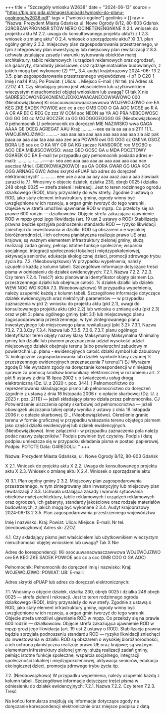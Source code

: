 +++
title = "Szczegóły wniosku W2638"
date = "2024-06-13"
source = "https://bip.brg.gda.pl/images/uploads/wnioski-do-planu-ogolnego/w2638.pdf"
tags = ["wnioski-ogolne"]
geolinks = []
raw = "Nazwa: Prezydent Miasta Gdańska ul. Nowe Ogrody 8/12, 80-803 Gdańsk 22ROBZANPRONNSR STÓW NERO OCINETENENGNKNE X 2.1. wniosek do projektu aktu M 2.2. uwaga do konsultowanego projektu aktu?) z I 2.3. wniosek o zmianę aktu” 0 2.4. wniosek o sporządzenie aktu? XI 3.1. plan ogólny gminy 2 3.2. miejscowy plan zagospodarowania przestrzennego, w tym zintegrowany plan inwestycyjny lub miejscowy plan rewitalizacji 2 8.3. uchwała ustalająca zasady i warunki sytuowania obiektów małej architektury, tablic reklamowych i urządzeń reklamowych oraz ogrodzeń, ich gabaryty, standardy jakościowe, oraz rądzaje:mataiałów budowlanych, z jakich mogą być wykonane (2) ***_ 3.4. audyt krajobrazowy 2024 -06- 13 2 3.5. plan zagospodarowania przestrzennego województwa -/ p? O C2O 1 Imię i naź4 Kraj. Po Powiat: ( Ulica: .. Miejsco E-mail ( Nr tel. (ni Adres sk ZZOZ 4.1. Czy składający pismo jest właścicielem lub użytkownikiem wieczystym nieruchomości objętej wnioskiem lub uwagą? CI tak X nie  SADRESDOWONEGKONIENCJEOKOAWACANECOWIAWOWO 000 (Nieobowiązkowo) Ki osocuuwanacwaaczawwcwa WOJEWÓJZIWO ore EA KEG ZKE SADEK POWIOE acc cc a ccc OMB COO O GA AOC MCSE ao R A A OR AR EE O REG Cz zzz W OOM aoc NEON aa YA AO PRA NEBODWOSC GiG GG GG cc MOJ BOCZEK za GG GGÓGGGEGGGG GE (Nieobowiązkowo) 0 pełnomocnik LI pełnomocnik do doręczeń MIE NAZWISKO wwa GAGA AAAA GE OCEG AGREGAT AAU Kraj: .........--eee ea ia aa aa a si2111 11.1... WMOJEWÓJZtWO: .........- aaa aaa aaa aaa aaa aaa aaa aaa aaa zia aiz pak paaa aa aaa aaa taa aaa aaa zee aca POWAŃ owi GG OGG cz OMINA OSOZ BORA UB sos oc O KA WY OR GA KG zaczac NANSORÓE roo MEOBO o ACO CEA MIBJISCOWOŚO: wasz GEO GOSC GA u MDA POCZTOWY OGAREK GC EA E-mail (w przypadku gdy pełnomocnik posiada adres e-mail): ............-......----a- sea aee aaa aaa aaa aa aaa aaa aaa aaa nan aeeciae Mriel. (GIEOKOWIĄZKOWO): aa GA GORA GWAR GG UGA KGK OGG ARNAGE GWC Adres skrytki ePUAP lub adres do doręczeń elektronicznych” ............ eee use a aaa aa aay aaa aaaz aaa a aaa ziawiaak zarazki ia 7.1. Wnosimy o objecie działek, działka 230, obręb 0025 i działka 248 obręb 0025 — strefa zieleni i rekreacji. Jest to teren rodzinnego ogrodu działkowego (ROD), który przynależy do w/w strefy. Zgodnie z ustawą o ROD, jako stały element infrastruktury gminy, ogrody winny być uwzględnione w ich rozwoju, a organ gmin tworzyć do tego warunki. Objecie wiw strefa umożliwi ujawnianie ROD w mpzp. Co przełoży się na prawie 600 rodzin — działkowców. Objęcie strefa zakazująca ujawnienie ROD w mpzp grozi jego likwidacja (art. 19 ust 2 ustawy o ROD) Stabilizacja prawna będzie sprzyjała podnoszeniu standardu ROD — ryzyko likwidacji zniechęci do inwestowania w działki. ROD są obszarem o e wysokiej bioróżnorodności, i ich ochrona płanistyczna realizuje prawo UE oraz krajowe; są ważnym elementem infrastruktury zielonej gminy; służą realizacji zadań gminy, pełniąc istotne funkcje społeczne; wsparcia socjalnego, integracji społeczności lokalnej i międzypokoleniowej, aktywacja seniorów, edukacja ekologicznej dzieci, promocji zdrowego trybu życia itp. 7.2. (Nieobowiązkowo) W przypadku wypełnienia, należy uzupełnić każdą z kolumn tabeli. Szczegółowe informacje dotyczące treści pisma w odniesieniu do działek ewidencyjnych: 7.2.1. Nazwa 7.2.2. 7.2.3. Czy teren 7.2.4. Treść?) aktu planowania Identyfikator objęty pismem Lp.  przestrzennego działki lub obejmuje całość .% działek działki lub działek WEW NOO WO KORA 7.3. (Nieobowiązkowo) W przypadku wypełnienia, należy uzupełnić każdą z kolumn tabeli. Szczegółowe informacje dotyczące działek ewidencyjnych oraz niektórych parametrów — w przypadku zaznaczenia w pkt 2: wniosku do projektu aktu (pkt 2.1), uwagi do konsultowanego projektu aktu (pkt 2.2) lub wniosku o zmianę aktu (pkt 2.3) oraz w pkt 3: planu ogólnego gminy (pkt 3.1) lub miejscowego planu zagospodarowania przestrzennego, w tym zintegrowanego planu inwestycyjnego lub miejscowego planu rewitalizacji (pkt 3.2): 7.3.1. Nazwa 73.2. 7.3.3.Czy  7.3.4. Nazwa lub 7.3.5. 7.3.6. 7.3.7. planu ogólnego Identyfikator teren objęty nazwy klasy Maksymalny Maksymalna Minimalny gminy lub działki lub pismem przeznaczenia udział wysokość udział miejscowego działek obejmuje terenu (albo powierzchni zabudowy m powierzchni Lp. planu - ewidencyjnych całość działki symbol lub zabudowy % biologicznie zagospodarowania lub działek symbole klasy czynnej % przestrzennego ewidencyjnych  przeznaczenia 7 terenu)”) EJ Wyrażam zgodę D Nie wyrażam zgody na doręczanie korespondencji w niniejszej sprawie za pomocą środków komunikacji elektronicznej w rozumieniu art. 2 pkt 5 ustawy z dnia 18 lipca 2002 r. o świadczeniu usług drogą elektroniczną (Dz. U. z 2020 r. poz. 344). )  Pełnomocńictwo do reprezentowania składającego pismo lub pełnomocnictwo do doręczeń (zgodnie z ustawą z dnia 16 listopada 2006 r. o opłacie skarbowej (Dz. U. z 2023 r. poz. 2111)) — jeżeli składający pismo działa przez pełnomocnika. CJ Potwierdzenie uiszczenia opłaty skarbowej od pełnomocnictwa — jeżeli obowiązek uiszczania takiej opłaty wynika z ustawy z dnia 16 listopada 2006 r. o opłacie skarbowej. D _ (Nieobowiązkówo). Określenie granic terenu w formie graficznej w przypadku wskazania terenu objętego pismem jako części działki ewidencyjnej lub działek ewidencyjnych.  (Nieobowiązkowo). Inne załączniki - w przypadku zaznaczenia pola należy podać nazwy załączników.” Podpis powinien być czytelny. Podpis i datę podpisu umieszcza się w przypadku składania pisma w postaci papierowej. Podpis:   POTCTE Data: O4REDOLU. "
+++

Nazwa: Prezydent Miasta Gdańska, ul. Nowe Ogrody 8/12, 80-803 Gdańsk

X 2.1. Wniosek do projektu aktu
X 2.2. Uwaga do konsultowanego projektu aktu
X 2.3. Wniosek o zmianę aktu
X 2.4. Wniosek o sporządzenie aktu

XI 3.1. Plan ogólny gminy
2 3.2. Miejscowy plan zagospodarowania przestrzennego, w tym zintegrowany plan inwestycyjny lub miejscowy plan rewitalizacji
2 3.3. Uchwała ustalająca zasady i warunki sytuowania obiektów małej architektury, tablic reklamowych i urządzeń reklamowych oraz ogrodzeń, ich gabaryty, standardy jakościowe oraz rodzaje materiałów budowlanych, z jakich mogą być wykonane
2 3.4. Audyt krajobrazowy 2024-06-13
2 3.5. Plan zagospodarowania przestrzennego województwa

Imię i nazwisko:
Kraj: 
Powiat: 
Ulica: 
Miejsce:
E-mail:
Nr tel. (nieobowiązkowo)
Adres sk: ZZOZ

4.1. Czy składający pismo jest właścicielem lub użytkownikiem wieczystym nieruchomości objętej wnioskiem lub uwagą?
Tak X Nie

Adres do korespondencji:
(Ki osocuuwanacwaaczawwcwa WOJEWÓJZIWO ore EA KEG ZKE SADEK POWIOE acc cc a ccc OMB COO O GA AOC)

Pełnomocnik: Pełnomocnik do doręczeń
Imię i nazwisko:
Kraj: 
WOJEWÓJZIWO: 
POWIAT:
UB: 
E-mail: 

Adres skrytki ePUAP lub adres do doręczeń elektronicznych:

7.1. Wnosimy o objęcie działek, działka 230, obręb 0025 i działka 248 obręb 0025 — strefa zieleni i rekreacji. Jest to teren rodzinnego ogrodu działkowego (ROD), który przynależy do ww strefy. Zgodnie z ustawą o ROD, jako stały element infrastruktury gminy, ogrody winny być uwzględnione w ich rozwoju, a organ gmin tworzyć do tego warunki. Objecie strefa umożliwi ujawnianie ROD w mpzp. Co przełoży się na prawie 600 rodzin — działkowców. Objęcie strefa zakazująca ujawnienie ROD w mpzp grozi jego likwidacja (art. 19 ust 2 ustawy o ROD). Stabilizacja prawna będzie sprzyjała podnoszeniu standardu ROD — ryzyko likwidacji zniechęci do inwestowania w działki. ROD są obszarem o wysokiej bioróżnorodności, a ich ochrona planistyczna realizuje prawo UE oraz krajowe; są ważnym elementem infrastruktury zielonej gminy; służą realizacji zadań gminy, pełniąc istotne funkcje społeczne; wsparcia socjalnego, integracji społeczności lokalnej i międzypokoleniowej, aktywacja seniorów, edukacja ekologicznej dzieci, promocja zdrowego trybu życia itp.

7.2. (Nieobowiązkowo) W przypadku wypełnienia, należy uzupełnić każdą z kolumn tabeli. Szczegółowe informacje dotyczące treści pisma w odniesieniu do działek ewidencyjnych:
7.2.1. Nazwa
7.2.2. Czy teren
7.2.3. Treść

Na końcu formularza znajdują się informacje dotyczące zgody na doręczanie korespondencji elektronicznie oraz miejsce podpisu z datą.


